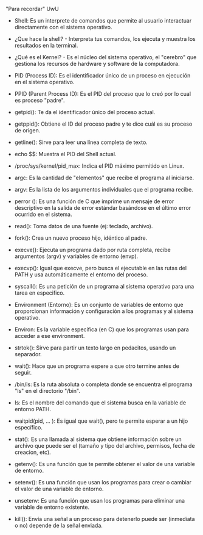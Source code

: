 "Para recordar" UwU


- Shell: Es un interprete de comandos que permite al usuario interactuar directamente con el sistema operativo.

- ¿Que hace la shell? - Interpreta tus comandos, los ejecuta y muestra los resultados en la terminal.

- ¿Qué es el Kernel? - Es el núcleo del sistema operativo, el "cerebro" que gestiona los recursos de hardware y software de la computadora.

- PID (Process ID): Es el identificador único de un proceso en ejecución en el sistema operativo.
  
- PPID (Parent Process ID): Es el PID del proceso que lo creó por lo cual es proceso "padre".
  
- getpid(): Te da el identificador único del proceso actual.

- getppid(): Obtiene el ID del proceso padre y te dice cuál es su proceso de origen.
  
- getline(): Sirve para leer una línea completa de texto.
  
- echo $$: Muestra el PID del Shell actual.
  
- /proc/sys/kernel/pid_max: Indica el PID máximo permitido en Linux.
  
- argc: Es la cantidad de "elementos" que recibe el programa al iniciarse.
  
- argv: Es la lista de los argumentos individuales que el programa recibe.

- perror (): Es una función de C que imprime un mensaje de error descriptivo en la salida de error estándar basándose en el último error ocurrido en el sistema.
  
- read(): Toma datos de una fuente (ej: teclado, archivo).
  
- fork(): Crea un nuevo proceso hijo, idéntico al padre.
  
- execve(): Ejecuta un programa dado por ruta completa, recibe argumentos (argv) y variables de entorno (envp).

- execvp(): Igual que execve, pero busca el ejecutable en las rutas del PATH y usa automáticamente el entorno del proceso.
  
- syscall(): Es una petición de un programa al sistema operativo para una tarea en especifico.
  
- Environment (Entorno): Es un conjunto de variables de entorno que proporcionan información y configuración a los programas y al sistema operativo.

- Environ: Es la variable específica (en C) que los programas usan para acceder a ese environment.
  
- strtok(): Sirve para partir un texto largo en pedacitos, usando un separador.
  
- wait(): Hace que un programa espere a que otro termine antes de seguir.

- /bin/ls: Es la ruta absoluta o completa donde se encuentra el programa "ls" en el directorio "/bin".

- ls: Es el nombre del comando que el sistema busca en la variable de entorno PATH.

- waitpid(pid, ... ): Es igual que wait(), pero te permite esperar a un hijo específico.

- stat(): Es una llamada al sistema que obtiene información sobre un archivo que puede ser el (tamaño y tipo del archivo, permisos, fecha de creacion, etc).

- getenv(): Es una función que te permite obtener el valor de una variable de entorno.

- setenv(): Es una función que usan los programas para crear o cambiar el valor de una variable de entorno.

- unsetenv: Es una función que usan los programas para eliminar una variable de entorno existente.

- kill(): Envía una señal a un proceso para detenerlo puede ser (inmediata o no) depende de la señal enviada.
